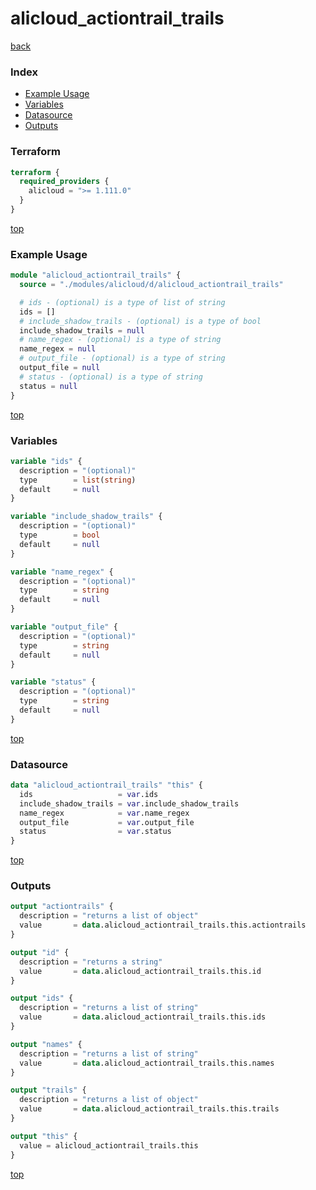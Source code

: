 # alicloud_actiontrail_trails

[back](../alicloud.md)

### Index

- [Example Usage](#example-usage)
- [Variables](#variables)
- [Datasource](#datasource)
- [Outputs](#outputs)

### Terraform

```terraform
terraform {
  required_providers {
    alicloud = ">= 1.111.0"
  }
}
```

[top](#index)

### Example Usage

```terraform
module "alicloud_actiontrail_trails" {
  source = "./modules/alicloud/d/alicloud_actiontrail_trails"

  # ids - (optional) is a type of list of string
  ids = []
  # include_shadow_trails - (optional) is a type of bool
  include_shadow_trails = null
  # name_regex - (optional) is a type of string
  name_regex = null
  # output_file - (optional) is a type of string
  output_file = null
  # status - (optional) is a type of string
  status = null
}
```

[top](#index)

### Variables

```terraform
variable "ids" {
  description = "(optional)"
  type        = list(string)
  default     = null
}

variable "include_shadow_trails" {
  description = "(optional)"
  type        = bool
  default     = null
}

variable "name_regex" {
  description = "(optional)"
  type        = string
  default     = null
}

variable "output_file" {
  description = "(optional)"
  type        = string
  default     = null
}

variable "status" {
  description = "(optional)"
  type        = string
  default     = null
}
```

[top](#index)

### Datasource

```terraform
data "alicloud_actiontrail_trails" "this" {
  ids                   = var.ids
  include_shadow_trails = var.include_shadow_trails
  name_regex            = var.name_regex
  output_file           = var.output_file
  status                = var.status
}
```

[top](#index)

### Outputs

```terraform
output "actiontrails" {
  description = "returns a list of object"
  value       = data.alicloud_actiontrail_trails.this.actiontrails
}

output "id" {
  description = "returns a string"
  value       = data.alicloud_actiontrail_trails.this.id
}

output "ids" {
  description = "returns a list of string"
  value       = data.alicloud_actiontrail_trails.this.ids
}

output "names" {
  description = "returns a list of string"
  value       = data.alicloud_actiontrail_trails.this.names
}

output "trails" {
  description = "returns a list of object"
  value       = data.alicloud_actiontrail_trails.this.trails
}

output "this" {
  value = alicloud_actiontrail_trails.this
}
```

[top](#index)